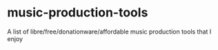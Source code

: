 # music-production-tools
A list of libre/free/donationware/affordable music production tools that I enjoy
